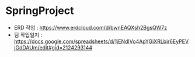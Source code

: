 # SpringProject
- ERD 작업 : https://www.erdcloud.com/d/bwnEAQXsh2BgsQW7z
- 팀 작업일지 : https://docs.google.com/spreadsheets/d/1jENdIVo4ApYGiXRLbir6EyPEVjGdDAUm/edit#gid=2124293144
